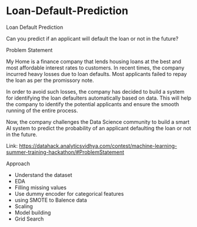 # Loan-Default-Prediction
Loan Default Prediction

Can you predict if an applicant will default the loan or not in the future?

Problem Statement

My Home is a finance company that lends housing loans at the best and most affordable interest rates to customers. In recent times, the company incurred heavy losses due to loan defaults. Most applicants failed to repay the loan as per the promissory note.

In order to avoid such losses, the company has decided to build a system for identifying the loan defaulters automatically based on data. This will help the company to identify the potential applicants and ensure the smooth running of the entire process.

Now, the company challenges the Data Science community to build a smart AI system to predict the probability of an applicant defaulting the loan or not in the future.

Link: https://datahack.analyticsvidhya.com/contest/machine-learning-summer-training-hackathon/#ProblemStatement


Approach

* Understand the dataset
* EDA
* Filling missing values
* Use dummy encoder for categorical features
* using SMOTE to Balence data
* Scaling
* Model building
* Grid Search
